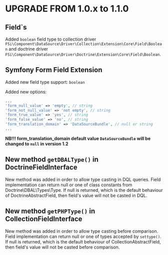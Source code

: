 UPGRADE FROM 1.0.x to 1.1.0
============================

## Field`s

Added ``boolean`` field type to collection driver ``FSi\Component\DataSource\Driver\Collection\Extension\Core\Field\Boolean`` and doctrine driver ``FSi\Component\DataSource\Driver\Doctrine\Extension\Core\Field\Boolean``.

## Symfony Form Field Extension

Added new field type support: ``boolean``

Added new options:
```php
...
'form_null_value' => 'empty', // string
'form_not_null_value' => 'not empty', // string
'form_true_value' => 'yes', // string
'form_false_value' => 'no', // string
'form_translation_domain' => 'DataSourceBundle', // null or string
...
```

**NB!!! form_translation_domain default value ``DataSourceBundle`` will be changed to ``null`` in version 1.2**

## New method ``getDBALType()`` in DoctrineFieldInterface

New method was added in order to allow type casting in DQL queries. Field implementation can return null or one of class
constants from Doctrine\DBAL\Types\Type. If null is returned, which is the default behaviour of DoctrineAbstractField,
then field's value will not be casted in DQL.

## New method ``getPHPType()`` in CollectionFieldInterface

New method was added in order to allow type casting before comparison. Field implementation can return null or one of types
accepted by ``settype()``. If null is returned, which is the default behaviour of CollectionAbstractField, then field's
value will not be casted before comparison.
